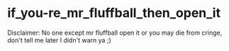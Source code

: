 # if_you-re_mr_fluffball_then_open_it
Disclaimer: No one except mr fluffball open it or you may die  from cringe, don't tell me later I didn't warn ya ;)
